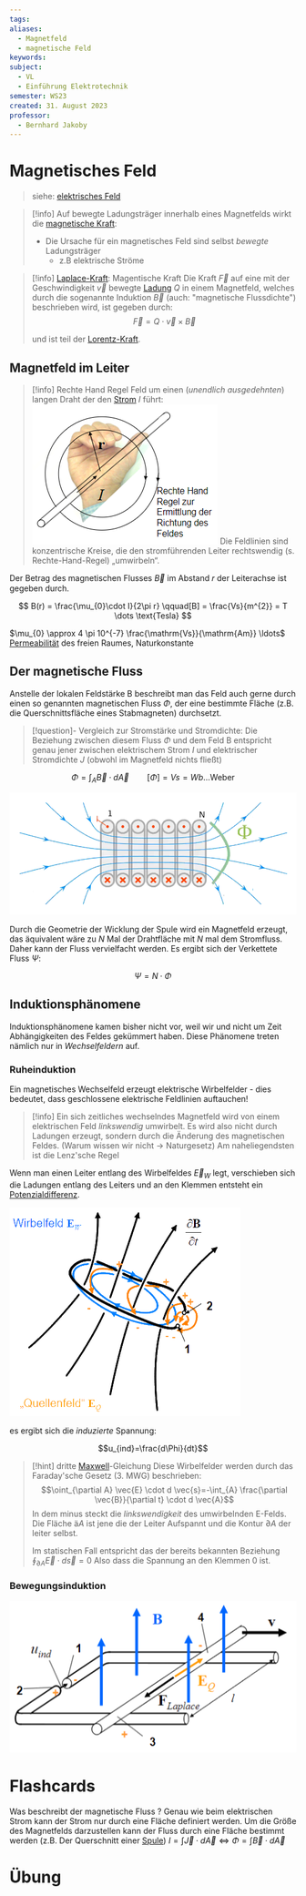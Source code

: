 ```yaml
---
tags: 
aliases:
  - Magnetfeld
  - magnetische Feld
keywords: 
subject:
  - VL
  - Einführung Elektrotechnik
semester: WS23
created: 31. August 2023
professor:
  - Bernhard Jakoby
---
```

 

# Magnetisches Feld

> siehe: [elektrisches Feld](elektrisches%20Feld.md) 

> [!info] Auf bewegte Ladungsträger innerhalb eines Magnetfelds wirkt die [magnetische Kraft](Laplace-Kraft.md):
> - Die Ursache für ein magnetisches Feld sind selbst *bewegte* Ladungsträger
>   - z.B elektrische Ströme

> [!info] [Laplace-Kraft](Laplace-Kraft.md): Magentische Kraft
> Die Kraft $\vec{F}$ auf eine mit der Geschwindigkeit $\vec{v}$ bewegte [Ladung](elektrische%20Ladung.md) $Q$ in einem Magnetfeld, welches durch die sogenannte Induktion $\vec{B}$ (auch: "magnetische Flussdichte") beschrieben wird, ist gegeben durch:
> $$ \vec{F} = Q\cdot \vec{v}\times \vec{B}$$
>
> und ist teil der [Lorentz-Kraft](Lorentz-Kraft.md).

## Magnetfeld im Leiter

> [!info] Rechte Hand Regel
> Feld um einen (*unendlich ausgedehnten*) langen Draht der den [Strom](elektrischer%20Strom.md) 𝐼 führt:
> ![InlineR](assets/rechteHandLeiterMagnFeld.png) Die Feldlinien sind konzentrische Kreise, die den stromführenden Leiter rechtswendig (s. Rechte-Hand-Regel) „umwirbeln“. 

Der Betrag des magnetischen Flusses $\vec{B}$ im Abstand 𝑟 der Leiterachse ist gegeben durch.

$$
B(r) = \frac{\mu_{0}\cdot I}{2\pi r} \qquad[B] = \frac{Vs}{m^{2}} = T \dots \text{Tesla}
$$

$\mu_{0} \approx 4 \pi 10^{-7} \frac{\mathrm{Vs}}{\mathrm{Am}} \ldots$ [Permeabilität](../Physik/Konstanten/Permeablitätskonstante%20des%20Vakuum.md) des freien Raumes, Naturkonstante

## Der magnetische Fluss

Anstelle der lokalen Feldstärke B beschreibt man das Feld auch gerne durch einen so genannten magnetischen Fluss $\Phi$, der eine bestimmte Fläche (z.B. die Querschnittsfläche eines Stabmagneten) durchsetzt.

> [!question]- Vergleich zur Stromstärke und Stromdichte:
>  Die Beziehung zwischen diesem Fluss $\Phi$ und dem Feld B entspricht genau jener zwischen elektrischem Strom $I$ und elektrischer Stromdichte $J$
>  (obwohl im Magnetfeld nichts fließt)

$$\Phi = \int_{A}\vec{B} \cdot d\vec{A} \qquad [\Phi] = Vs = Wb\dots \text{Weber}$$

![invert_dark](assets/FeldSpule.png)

Durch die Geometrie der Wicklung der Spule wird ein Magnetfeld erzeugt, das äquivalent wäre zu $N$ Mal der Drahtfläche mit $N$ mal dem Stromfluss. Daher kann der Fluss vervielfacht werden. Es ergibt sich der Verkettete Fluss $\Psi$:

$$\Psi = N\cdot\Phi$$

## Induktionsphänomene

Induktionsphänomene kamen bisher nicht vor, weil wir und nicht um Zeit Abhängigkeiten des Feldes gekümmert haben. Diese Phänomene treten nämlich nur in *Wechselfeldern* auf.

### Ruheinduktion

Ein magnetisches Wechselfeld erzeugt elektrische Wirbelfelder - dies bedeutet, dass geschlossene elektrische Feldlinien auftauchen!

> [!info] Ein sich zeitliches wechselndes Magnetfeld wird von einem elektrischen Feld *linkswendig* umwirbelt.
> Es wird also nicht durch Ladungen erzeugt, sondern durch die Änderung des magnetischen Feldes. (Warum wissen wir nicht -> Naturgesetz) Am naheliegendsten ist die Lenz'sche Regel

Wenn man einen Leiter entlang des Wirbelfeldes $\vec{E}_{W}$ legt, verschieben sich die Ladungen entlang des Leiters und an den Klemmen entsteht ein [Potenzialdifferenz](elektrische%20Spannung.md).


![invert_dark](assets/Wechselfelder.png)

es ergibt sich die *induzierte* Spannung:

$$u_{ind}=\frac{d\Phi}{dt}$$

> [!hint] dritte [Maxwell](Maxwell.md)-Gleichung 
> Diese Wirbelfelder werden durch das Faraday'sche Gesetz (3. MWG) beschrieben:
> $$\oint_{\partial A} \vec{E} \cdot d \vec{s}=-\int_{A} \frac{\partial \vec{B}}{\partial t} \cdot d \vec{A}$$
> In dem minus steckt die *linkswendigkeit* des umwirbelnden E-Felds. Die Fläche ä$A$ ist jene die der Leiter Aufspannt und die Kontur $\partial A$ der leiter selbst.
> 
> Im statischen Fall entspricht das der bereits bekannten Beziehung $\oint_{\partial A} \vec{E}\cdot d\vec{s} = 0$
> Also dass die Spannung an den Klemmen 0 ist.

### Bewegungsinduktion

![invert_dark](assets/BewegterLeiter.png)

# Flashcards

Was beschreibt der magnetische Fluss
?
Genau wie beim elektrischen Strom kann der Strom nur durch eine Fläche definiert werden.
Um die Größe des Magnetfelds darzustellen kann der Fluss durch eine Fläche bestimmt werden (z.B. Der Querschnitt einer [Spule](Induktivitäten.md))
$I = \int  \vec{J}\cdot d\vec{A} \iff \Phi = \int \vec{B}\cdot d\vec{A}$
<!--SR:!2024-03-16,1,230-->

# Übung